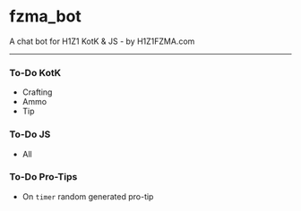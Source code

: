 # fzma_bot
A chat bot for H1Z1 KotK & JS - by H1Z1FZMA.com

***

### To-Do KotK
- Crafting
- Ammo
- Tip

### To-Do JS
- All

### To-Do Pro-Tips
- On `timer` random generated pro-tip
